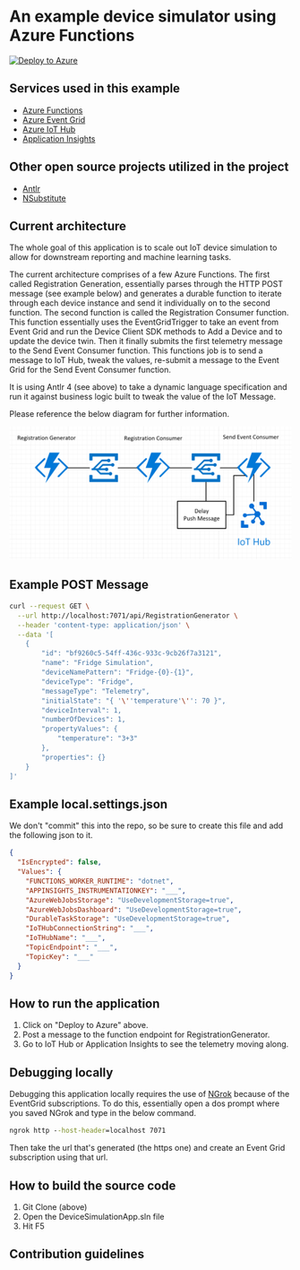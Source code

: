 # An example device simulator using Azure Functions

[![Deploy to Azure](http://azuredeploy.net/deploybutton.png)](https://portal.azure.com/#create/Microsoft.Template/uri/https%3A%2F%2Fgithub.com%2Fjwendl%2Ffunctions-simulator%2Fblob%2Fmaster%2Fdeploy%2FFunctionsSimulatorDeployment%2Fazuredeploy.json)

## Services used in this example

* [Azure Functions](https://azure.microsoft.com/en-us/services/functions/)
* [Azure Event Grid](https://azure.microsoft.com/en-us/services/event-grid/)
* [Azure IoT Hub](https://azure.microsoft.com/en-us/services/iot-hub/)
* [Application Insights](https://azure.microsoft.com/en-us/services/application-insights/)

## Other open source projects utilized in the project

* [Antlr](https://github.com/tunnelvisionlabs/antlr4cs)
* [NSubstitute](https://github.com/nsubstitute/NSubstitute)

## Current architecture

The whole goal of this application is to scale out IoT device simulation to allow for downstream reporting and machine learning tasks.

The current architecture comprises of a few Azure Functions. The first called Registration Generation, essentially parses through the HTTP POST message (see example below) and generates a durable function to iterate through each device instance and send it individually on to the second function. The second function is called the Registration Consumer function. This function essentially uses the EventGridTrigger to take an event from Event Grid and run the Device Client SDK methods to Add a Device and to update the device twin. Then it finally submits the first telemetry message to the Send Event Consumer function. This functions job is to send a message to IoT Hub, tweak the values, re-submit a message to the Event Grid for the Send Event Consumer function.

It is using Antlr 4 (see above) to take a dynamic language specification and run it against business logic built to tweak the value of the IoT Message.

Please reference the below diagram for further information.

![Architecture](docs/Architecture.png)

## Example POST Message

``` bash
curl --request GET \
  --url http://localhost:7071/api/RegistrationGenerator \
  --header 'content-type: application/json' \
  --data '[
    {
        "id": "bf9260c5-54ff-436c-933c-9cb26f7a3121",
        "name": "Fridge Simulation",
        "deviceNamePattern": "Fridge-{0}-{1}",
        "deviceType": "Fridge",
        "messageType": "Telemetry",
        "initialState": "{ '\''temperature'\'': 70 }",
        "deviceInterval": 1,
        "numberOfDevices": 1,
        "propertyValues": {
            "temperature": "3+3"
        },
        "properties": {}
    }
]'
```

## Example local.settings.json

We don't "commit" this into the repo, so be sure to create this file and add the following json to it.

``` json
{
  "IsEncrypted": false,
  "Values": {
    "FUNCTIONS_WORKER_RUNTIME": "dotnet",
    "APPINSIGHTS_INSTRUMENTATIONKEY": "___",
    "AzureWebJobsStorage": "UseDevelopmentStorage=true",
    "AzureWebJobsDashboard": "UseDevelopmentStorage=true",
    "DurableTaskStorage": "UseDevelopmentStorage=true",
    "IoTHubConnectionString": "___",
    "IoTHubName": "___",
    "TopicEndpoint": "___",
    "TopicKey": "___"
  }
}
```

## How to run the application

1. Click on "Deploy to Azure" above.
1. Post a message to the function endpoint for RegistrationGenerator.
1. Go to IoT Hub or Application Insights to see the telemetry moving along.

## Debugging locally

Debugging this application locally requires the use of [NGrok](https://ngrok.com/) because of the EventGrid subscriptions. To do this, essentially open a dos prompt where you saved NGrok and type in the below command.

``` cmd
ngrok http --host-header=localhost 7071
```

Then take the url that's generated (the https one) and create an Event Grid subscription using that url.

## How to build the source code

1. Git Clone (above)
1. Open the DeviceSimulationApp.sln file
1. Hit F5

## Contribution guidelines
